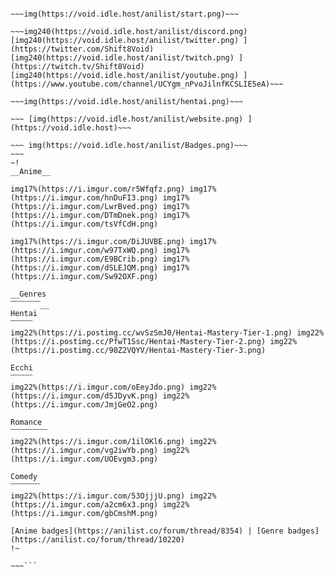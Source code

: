 ```~~~img(http://void.idle.host/anilist/ishtar2.gif)~~~

~~~img(https://void.idle.host/anilist/start.png)~~~
 
~~~img240(https://void.idle.host/anilist/discord.png) [img240(https://void.idle.host/anilist/twitter.png) ](https://twitter.com/Shift8Void) [img240(https://void.idle.host/anilist/twitch.png) ](https://twitch.tv/Shift8Void) [img240(https://void.idle.host/anilist/youtube.png) ](https://www.youtube.com/channel/UCYgm_nPvoJilnfKCSLIE5eA)~~~

~~~img(https://void.idle.host/anilist/hentai.png)~~~

~~~ [img(https://void.idle.host/anilist/website.png) ](https://void.idle.host)~~~

~~~ img(https://void.idle.host/anilist/Badges.png)~~~
~~~
~!
__Anime__

img17%(https://i.imgur.com/r5Wfqfz.png) img17%(https://i.imgur.com/hnDuFI3.png) img17%(https://i.imgur.com/LwrBved.png) img17%(https://i.imgur.com/DTmDnek.png) img17%(https://i.imgur.com/tsVfCdH.png)

img17%(https://i.imgur.com/DiJUVBE.png) img17%(https://i.imgur.com/w97TxWQ.png) img17%(https://i.imgur.com/E9BCrib.png) img17%(https://i.imgur.com/dSLEJQM.png) img17%(https://i.imgur.com/Sw92OXF.png) 

__Genres
﹋﹋﹋﹋__
Hentai
﹋﹋﹋
img22%(https://i.postimg.cc/wvSzSmJ0/Hentai-Mastery-Tier-1.png) img22%(https://i.postimg.cc/PfwT1Ssc/Hentai-Mastery-Tier-2.png) img22%(https://i.postimg.cc/90Z2VQYV/Hentai-Mastery-Tier-3.png)

Ecchi
﹋﹋﹋
img22%(https://i.imgur.com/oEeyJdo.png) img22%(https://i.imgur.com/d5JDyvK.png) img22%(https://i.imgur.com/JmjGeO2.png) 

Romance
﹋﹋﹋﹋﹋
img22%(https://i.imgur.com/1ilOKl6.png) img22%(https://i.imgur.com/vg2iwYb.png) img22%(https://i.imgur.com/UOEvgm3.png) 

Comedy
﹋﹋﹋﹋
img22%(https://i.imgur.com/53OjjjU.png) img22%(https://i.imgur.com/a2cm6x3.png) img22%(https://i.imgur.com/gbCmshM.png) 

[Anime badges](https://anilist.co/forum/thread/8354) | [Genre badges](https://anilist.co/forum/thread/10220)
!~

~~~```